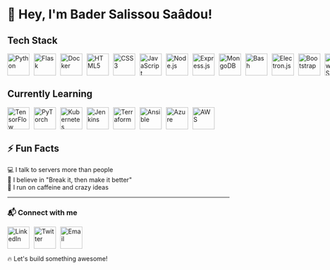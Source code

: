 # 👋 Hey, I'm Bader Salissou Saâdou!  

## Tech Stack  
<p style="display: flex; gap: 10px;">
  <img src="https://skillicons.dev/icons?i=python" alt="Python" width="50"/>
  <img src="https://skillicons.dev/icons?i=flask" alt="Flask" width="50"/>
  <img src="https://skillicons.dev/icons?i=docker" alt="Docker" width="50"/>
  <img src="https://skillicons.dev/icons?i=html" alt="HTML5" width="50"/>
  <img src="https://skillicons.dev/icons?i=css" alt="CSS3" width="50"/>
  <img src="https://skillicons.dev/icons?i=js" alt="JavaScript" width="50"/>
  <img src="https://skillicons.dev/icons?i=nodejs" alt="Node.js" width="50"/>
  <img src="https://skillicons.dev/icons?i=express" alt="Express.js" width="50"/>
  <img src="https://skillicons.dev/icons?i=mongodb" alt="MongoDB" width="50"/>
  <img src="https://skillicons.dev/icons?i=bash" alt="Bash" width="50"/>
  <img src="https://skillicons.dev/icons?i=electron" alt="Electron.js" width="50"/>
  <img src="https://skillicons.dev/icons?i=bootstrap" alt="Bootstrap" width="50"/>
  <img src="https://skillicons.dev/icons?i=tailwind" alt="TailwindCSS" width="50"/>
  <img src="https://skillicons.dev/icons?i=firebase" alt="Firebase" width="50"/>
  <img src="https://skillicons.dev/icons?i=render" alt="Render Cloud" width="50"/>
  <img src="https://skillicons.dev/icons?i=linode" alt="Linode" width="50"/>
  <img src="https://skillicons.dev/icons?i=planetscale" alt="PlanetScale" width="50"/>
</p>  

## Currently Learning  
<p style="display: flex; gap: 10px;">
  <img src="https://skillicons.dev/icons?i=tensorflow" alt="TensorFlow" width="50"/>
  <img src="https://skillicons.dev/icons?i=pytorch" alt="PyTorch" width="50"/>
  <img src="https://skillicons.dev/icons?i=kubernetes" alt="Kubernetes" width="50"/>
  <img src="https://skillicons.dev/icons?i=jenkins" alt="Jenkins" width="50"/>
  <img src="https://skillicons.dev/icons?i=terraform" alt="Terraform" width="50"/>
  <img src="https://skillicons.dev/icons?i=ansible" alt="Ansible" width="50"/>
  <img src="https://skillicons.dev/icons?i=azure" alt="Azure" width="50"/>
  <img src="https://skillicons.dev/icons?i=aws" alt="AWS" width="50"/>
</p>  

## ⚡ Fun Facts  
💻 I talk to servers more than people  
🎯 I believe in "Break it, then make it better"  
🥤 I run on caffeine and crazy ideas  

---

### 📬 Connect with me  
<p style="display: flex; gap: 10px;">
  <a href="https://www.linkedin.com/in/YOUR_LINKEDIN">
    <img src="https://skillicons.dev/icons?i=linkedin" alt="LinkedIn" width="50"/>
  </a>
  <a href="https://twitter.com/YOUR_TWITTER">
    <img src="https://skillicons.dev/icons?i=twitter" alt="Twitter" width="50"/>
  </a>
  <a href="mailto:YOUR_EMAIL">
    <img src="https://skillicons.dev/icons?i=gmail" alt="Email" width="50"/>
  </a>
</p>  

🔥 Let's build something awesome!  
